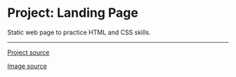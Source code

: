# Project: Landing Page

Static web page to practice HTML and CSS skills.
 
----

[Project source](https://www.theodinproject.com/lessons/foundations-landing-page)

[Image source](https://www.pexels.com/photo/modern-jet-fighter-flying-in-clear-blue-sky-31226505/)